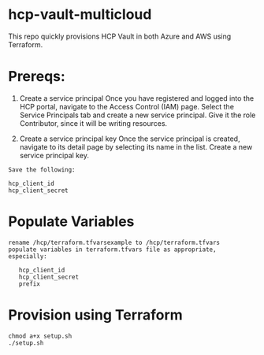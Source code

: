 # hcp-vault-multicloud
This repo quickly provisions HCP Vault in both Azure and AWS using Terraform.

# Prereqs:

1. Create a service principal
Once you have registered and logged into the HCP portal, navigate to the Access Control (IAM) page. Select the Service Principals tab and create a new service principal. Give it the role Contributor, since it will be writing resources.

2. Create a service principal key
Once the service principal is created, navigate to its detail page by selecting its name in the list. Create a new service principal key.

```
Save the following:

hcp_client_id
hcp_client_secret

```

# Populate Variables
  ```
  rename /hcp/terraform.tfvarsexample to /hcp/terraform.tfvars
  populate variables in terraform.tfvars file as appropriate, especially:

     hcp_client_id
     hcp_client_secret
     prefix
  ```

# Provision using Terraform

```
chmod a+x setup.sh
./setup.sh
```
